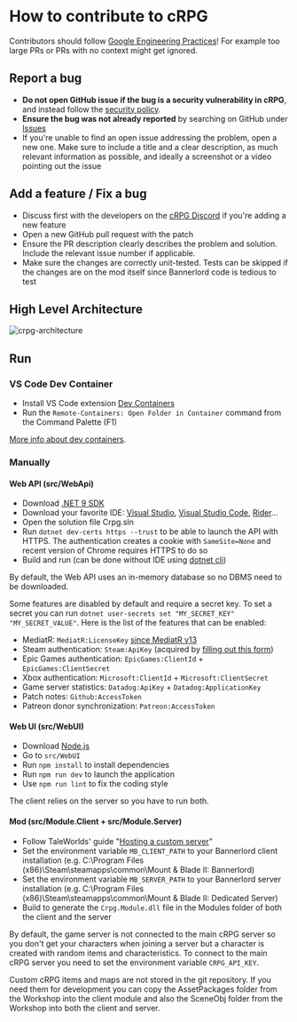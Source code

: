 # How to contribute to cRPG

Contributors should follow [Google Engineering Practices](https://google.github.io/eng-practices)! For example too large
PRs or PRs with no context might get ignored.

## Report a bug

- **Do not open GitHub issue if the bug is a security vulnerability in cRPG**, and instead follow
  the [security policy](https://github.com/verdie-g/crpg/blob/master/SECURITY.md).
- **Ensure the bug was not already reported** by searching on GitHub under [Issues](https://github.com/verdie-g/crpg/issues?q=is%3Aissue)
- If you're unable to find an open issue addressing the problem, open a new one. Make sure to include
  a title and a clear description, as much relevant information as possible, and ideally a screenshot
  or a video pointing out the issue

## Add a feature / Fix a bug

- Discuss first with the developers on the [cRPG Discord](https://discord.gg/c-rpg) if
  you're adding a new feature
- Open a new GitHub pull request with the patch
- Ensure the PR description clearly describes the problem and solution. Include the relevant issue
  number if applicable.
- Make sure the changes are correctly unit-tested. Tests can be skipped if the changes are
  on the mod itself since Bannerlord code is tedious to test

## High Level Architecture

![crpg-architecture](https://user-images.githubusercontent.com/9092290/95020344-df71a880-066a-11eb-8439-f21f90cbc9c7.png)

## Run

### VS Code Dev Container

- Install VS Code extension [Dev Containers](https://marketplace.visualstudio.com/items?itemName=ms-vscode-remote.remote-containers)
- Run the `Remote-Containers: Open Folder in Container` command from the Command Palette (F1)

[More info about dev containers](https://code.visualstudio.com/docs/remote/containers).

### Manually

#### Web API (src/WebApi)

- Download [.NET 9 SDK](https://dotnet.microsoft.com/download)
- Download your favorite IDE: [Visual Studio](https://visualstudio.microsoft.com/vs), [Visual Studio Code](https://code.visualstudio.com), [Rider](https://www.jetbrains.com/rider)...
- Open the solution file Crpg.sln
- Run `dotnet dev-certs https --trust` to be able to launch the API with HTTPS. The authentication creates a cookie
  with `SameSite=None` and recent version of Chrome requires HTTPS to do so
- Build and run (can be done without IDE using [dotnet cli](https://docs.microsoft.com/en-us/dotnet/core/tools/dotnet-run))

By default, the Web API uses an in-memory database so no DBMS need to be downloaded.

Some features are disabled by default and require a secret key. To set a secret you can run
`dotnet user-secrets set "MY_SECRET_KEY" "MY_SECRET_VALUE"`. Here is the list of the features
that can be enabled:
- MediatR: `MediatR:LicenseKey` [since MediatR v13](https://github.com/LuckyPennySoftware/MediatR/releases/tag/v13.0.0)
- Steam authentication: `Steam:ApiKey` (acquired by [filling out this form](https://steamcommunity.com/dev/apikey))
- Epic Games authentication: `EpicGames:ClientId` + `EpicGames:ClientSecret`
- Xbox authentication: `Microsoft:ClientId` + `Microsoft:ClientSecret`
- Game server statistics: `Datadog:ApiKey` + `Datadog:ApplicationKey`
- Patch notes: `Github:AccessToken`
- Patreon donor synchronization: `Patreon:AccessToken`


#### Web UI (src/WebUI)

- Download [Node.js](https://nodejs.org)
- Go to `src/WebUI`
- Run `npm install` to install dependencies
- Run `npm run dev` to launch the application
- Use `npm run lint` to fix the coding style

The client relies on the server so you have to run both.

#### Mod (src/Module.Client + src/Module.Server)

- Follow TaleWorlds' guide "[Hosting a custom server](https://moddocs.bannerlord.com/multiplayer/hosting_server)"
- Set the environment variable `MB_CLIENT_PATH` to your Bannerlord client installation
  (e.g. C:\Program Files (x86)\Steam\steamapps\common\Mount & Blade II: Bannerlord)
- Set the environment variable `MB_SERVER_PATH` to your Bannerlord server installation
  (e.g. C:\Program Files (x86)\Steam\steamapps\common\Mount & Blade II: Dedicated Server)
- Build to generate the `Crpg.Module.dll` file in the Modules folder of both the client and the server

By default, the game server is not connected to the main cRPG server so you don't get
your characters when joining a server but a character is created with random items and
characteristics. To connect to the main cRPG server you need to set the environment
variable `CRPG_API_KEY`.

Custom cRPG items and maps are not stored in the git repository. If you need them for
development you can copy the AssetPackages folder from the Workshop into the client
module and also the SceneObj folder from the Workshop into both the client and server.
